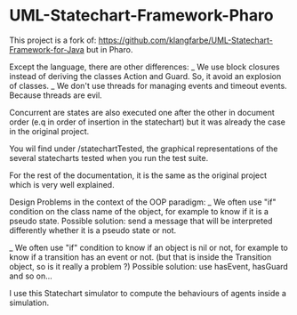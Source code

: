# UML-Statechart-Framework-Pharo

This project is a fork of: https://github.com/klangfarbe/UML-Statechart-Framework-for-Java but in Pharo.

Except the language, there are other differences:
_ We use block closures instead of deriving the classes Action and Guard. So, it avoid an explosion of classes.
_ We don't use threads for managing events and timeout events. Because threads are evil. 

Concurrent are states are also executed one after the other in document order (e.q in order of insertion in the statechart) but it was already the case in the original project.

You wil find under /statechartTested, the graphical representations of the several statecharts tested when you run the test suite.

For the rest of the documentation, it is the same as the original project which is very well explained.

Design Problems in the context of the OOP paradigm:
_ We often use "if" condition on the class name of the object, for example to know if it is a pseudo state. 
Possible solution: send a message that will be interpreted differently whether it is a pseudo state or not.

_ We often use "if" condition to know if an object is nil or not, for example to know if a transition has an event or not.
(but that is inside the Transition object, so is it really a problem ?)
Possible solution: use hasEvent, hasGuard and so on...


I use this Statechart simulator to compute the behaviours of agents inside a simulation.
